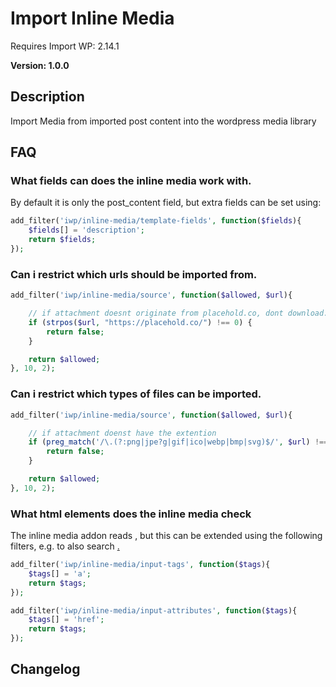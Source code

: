 # Import Inline Media

Requires Import WP: 2.14.1

**Version: 1.0.0**

## Description

Import Media from imported post content into the wordpress media library

## FAQ

### What fields can does the inline media work with.

By default it is only the post_content field, but extra fields can be set using:

```php
add_filter('iwp/inline-media/template-fields', function($fields){
    $fields[] = 'description';
    return $fields;
});
```

### Can i restrict which urls should be imported from.

```php
add_filter('iwp/inline-media/source', function($allowed, $url){

    // if attachment doesnt originate from placehold.co, dont download.
    if (strpos($url, "https://placehold.co/") !== 0) {
        return false;
    }

    return $allowed;
}, 10, 2);
```

### Can i restrict which types of files can be imported.

```php
add_filter('iwp/inline-media/source', function($allowed, $url){

    // if attachment doenst have the extention
    if (preg_match('/\.(?:png|jpe?g|gif|ico|webp|bmp|svg)$/', $url) !== 1) {
        return false;
    }

    return $allowed;
}, 10, 2);
```

### What html elements does the inline media check

The inline media addon reads <img src=""/>, but this can be extended using the following filters, e.g. to also search <a href="" />.

```php
add_filter('iwp/inline-media/input-tags', function($tags){
    $tags[] = 'a';
    return $tags;
});
```

```php
add_filter('iwp/inline-media/input-attributes', function($tags){
    $tags[] = 'href';
    return $tags;
});
```

## Changelog
